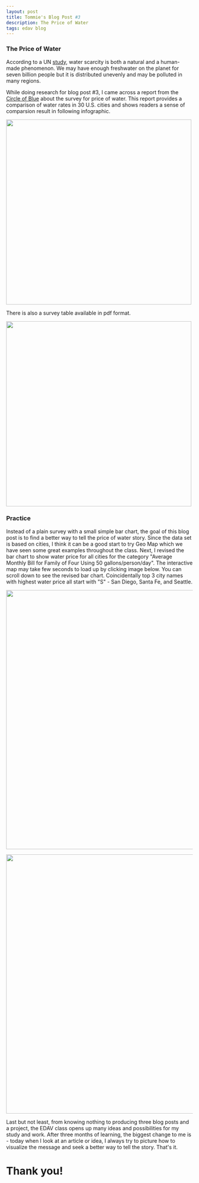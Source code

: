 ```yaml
---
layout: post
title: Tommie's Blog Post #3
description: The Price of Water
tags: edav blog 
---
```


### The Price of Water
[link-un]: http://www.un.org/waterforlifedecade/scarcity.shtml
[link-water]: http://www.circleofblue.org/waternews/2010/world/the-price-of-water-a-comparison-of-water-rates-usage-in-30-u-s-cities/
[link-demo]: http://tc2680.github.io/Hello-World/blogpost3demo.htm

According to a UN [study][link-un], water scarcity is both a natural and a human-made phenomenon. We may have enough freshwater on the planet for seven billion people but it is distributed unevenly and may be polluted in many regions.

While doing research for blog post #3, I came across a report from the [Circle of Blue][link-water] about the survey for price of water. This report provides a comparison of water rates in 30 U.S. cities and shows readers a sense of comparsion result in following infographic. 

<img src="http://tc2680.github.io/Hello-World/bp3-waterpricingBarGraphs590.png" width ="500">

There is also a survey table available in pdf format. 

<img src="http://tc2680.github.io/Hello-World/bp3-water-survey.png" width ="500">

### Practice 
Instead of a plain survey with a small simple bar chart, the goal of this blog post is to find a better way to tell the price of water story. Since the data set is based on cities, I think it can be a good start to try Geo Map which we have seen some great examples throughout the class. Next, I revised the bar chart to show water price for all cities for the category "Average Monthly Bill for Family of Four Using 50 gallons/person/day". The interactive map may take few seconds to load up by clicking image below. You can scroll down to see the revised bar chart. Coincidentally top 3 city names with highest water price all start with "S" - San Diego, Santa Fe, and Seattle.

[<img src="http://tc2680.github.io/Hello-World/bp3-geo-water-1.png" width ="700">][link-demo]

[<img src="http://tc2680.github.io/Hello-World/bp3-bar-chart-water.png" width ="700">][link-demo]

Last but not least, from knowing nothing to producing three blog posts and a project, the EDAV class opens up many ideas and possibilities for my study and work. After three months of learning, the biggest change to me is - today when I look at an article or idea, I always try to picture how to visualize the message and seek a better way to tell the story. That's it.

# Thank you!